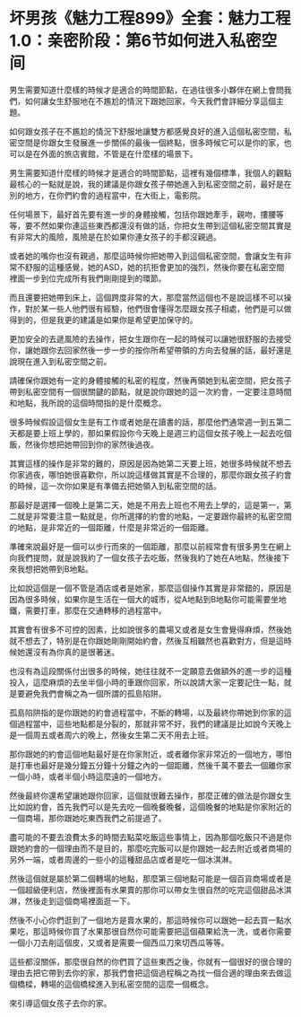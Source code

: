 # 坏男孩《魅力工程899》全套：魅力工程1.0：亲密阶段：第6节如何进入私密空间

男生需要知道什麼樣的時候才是適合的時間節點，在過往很多小夥伴在網上會問我們，如何讓女生舒服地在不尷尬的情況下跟她回家，今天我們會詳細分享這個主題。

如何跟女孩子在不尷尬的情況下舒服地讓雙方都感覺良好的進入這個私密空間，私密空間是你跟女生發展進一步關係的最後一個終點，很多時候它可以是你的家，也可以是在外面的旅店賓館，不管是在什麼樣的場景下。

男生需要知道什麼樣的時候才是適合的時間節點，這裡有幾個標準，我個人的觀點最核心的一點就是說，我的建議是你跟女孩子帶她進入到私密空間之前，最好是在別的地方，在你們約會的過程當中，在大街上，電影院。

任何場景下，最好首先要有進一步的身體接觸，包括你跟她牽手，親吻，摟腰等等，要不然如果你連這些東西都還沒有做的話，你把女生帶到這個私密空間其實是有非常大的風險，風險是在於如果你連女孩子的手都沒親過。

或者她的嘴你也沒有親過，那麼這時候你把她帶入到這個私密空間，會讓女生有非常不舒服的這種感覺，她的ASD，她的抗拒會更加的強烈，然後你要在私密空間裡面一步到位完成所有我們剛剛提到的環節。

而且還要把她帶到床上，這個跨度非常的大，那麼當然這個也不是說這樣不可以操作，對於某一些人他們很有經驗，他們很會懂得怎麼跟女孩子相處，他們是可以做得到的，但是我更的建議是如果你是希望更加保守的。

更加安全的去遞風險的去操作，把女生跟你在一起的時候可以讓她很舒服的去接受你，讓她跟你去回家然後一步一步的按你所希望帶領的方向去發展的話，最好還是說現在進入到私密空間之前。

請確保你跟她有一定的身體接觸的私密的程度，然後再領她到私密空間，把女孩子帶到私密空間有一個很關鍵的節點，就是說你跟她的這一次約會，一定要注意時間和地點，我所說的這個時間指的是什麼概念。

很多時候假設這個女生是有工作或者她是在讀書的話，那麼他們通常週一到五第二天都是要上班上學的，那如果假設你今天晚上是週三約這個女孩子晚上一起去吃個飯，然後你想把她帶回到你的家然後過夜。

其實這樣的操作是非常的難的，原因是因為她第二天要上班，她很多時候就不想去你家過夜，哪怕她很喜歡你，所以說這樣做其實是不合理的，那麼你跟女孩子約會的時候，這一次你如果是有準備去把她領入到私密空間的話。

那最好是選擇一個晚上是第二天，她是不用去上班也不用去上學的，這是第一，第二就是非常要注意一點就是，你所選擇的約會的地點，一定要跟你最終的私密空間的地點，是非常近的一個距離，什麼是非常近的一個距離。

準確來說最好是一個可以步行而來的一個距離，那麼以前經常會有很多男生在網上向我們提問，就是說我約了一個女孩子去吃飯，然後我約了她在A地點，然後接下來我想把她帶到B地點。

比如說這個是一個不管是酒店或者是她家，那麼這個操作其實是非常錯的，原因是因為很多時候，如果你是生活在一個大的城市，從A地點到B地點你可能需要坐地鐵，需要打車，那麼在交通轉移的過程當中。

其實會有很多不可控的因素，比如說很多的農場又或者是女生會覺得麻煩，然後她就不想去了，特別是在你跟她剛剛開始約會，然後互相雖然也喜歡對方，但是這時候她還沒有為你真的是很著迷。

也沒有為這段關係付出很多的時候，她往往就不一定願意去做額外的進一步的這種投入，這麼麻煩的去坐半個小時的車跟你回家，所以說請大家一定要記住一點，就是要避免我們會稱之為一個所謂的孤島陷阱。

孤島陷阱指的是你跟她的約會過程當中，不斷的轉場，以及最終你帶她到你家的這個過程當中，這些地點都是分裂的，那就非常不好，我們的建議是比如說今天晚上是一個周五或者周六的晚上，然後女生第二天不用去上班。

那你跟她的約會這個地點最好是在你家附近，或者離你家非常近的一個地方，哪怕是打車也最好是幾分鐘五分鐘十分鐘之內的一個距離，然後千萬不要去一個離你家一個小時，或者半個小時這麼遠的一個地方。

然後最終你還希望讓她跟你回家，這個就很難去操作，那麼正確的做法是你跟女生比如說約會，首先我們可以是先去吃一個晚餐晚餐，這個晚餐的地點是你家附近的一個商場，那你跟她吃東西我們之前提過了。

盡可能的不要去浪費太多的時間去點菜吃飯這些事情上，因為那個吃飯只不過是你跟她約會的一個理由而不是目的，那麼吃完飯可以是你跟她一起去附近或者商場的另外一端，或者周邊的一些小的這種甜品店或者是吃一個冰淇淋。

然後這個就是屬於第二個轉場的地點，那麼第三個地點可能是一個百貨商場或者是一個超級便利店，然後裡面有水果賣的那你可以帶女生很自然的吃完這個甜品冰淇淋，然後走到這個商場裡面逛一下。

然後不小心你們逛到了一個地方是賣水果的，那這時候你可以跟她一起去買一點水果吃，那這時候你買了水果那很自然你可能需要把這個蘋果給洗一洗，或者你需要一個小刀去削這個皮，又或者是需要一個西瓜刀來切西瓜等等。

這些都沒關係，那麼很自然的你們買了這些東西之後，你就有一個很好的很合理的理由去把它帶到去你的家，那我們會把這個過程稱之為找一個合適的理由來去做這個橋樑，轉場的這個橋樑進入到私密空間的這麼一個概念。

來引導這個女孩子去你的家。